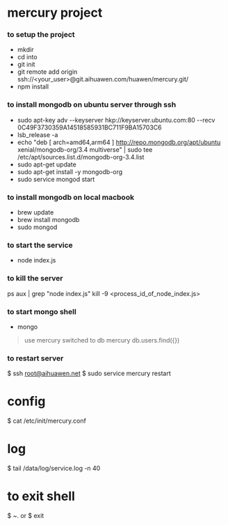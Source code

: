 # mercury project

### to setup the project
* mkdir <mercury>
* cd into <mercury>
* git init
* git remote add origin ssh://<your_user>@git.aihuawen.com/huawen/mercury.git/
* npm install

### to install mongodb on ubuntu server through ssh
* sudo apt-key adv --keyserver hkp://keyserver.ubuntu.com:80 --recv 0C49F3730359A14518585931BC711F9BA15703C6
* lsb_release -a
* echo "deb [ arch=amd64,arm64 ] http://repo.mongodb.org/apt/ubuntu xenial/mongodb-org/3.4 multiverse" | sudo tee /etc/apt/sources.list.d/mongodb-org-3.4.list
* sudo apt-get update
* sudo apt-get install -y mongodb-org
* sudo service mongod start

### to install mongodb on local macbook 
* brew update
* brew install mongodb
* sudo mongod

### to start the service
* node index.js

### to kill the server
ps aux | grep "node index.js"
kill -9 <process_id_of_node_index.js>

### to start mongo shell
* mongo
> use mercury
switched to db mercury
> db.users.find({})

### to restart server
$ ssh root@aihuawen.net
$ sudo service mercury restart
# config
$ cat /etc/init/mercury.conf
# log
$ tail /data/log/service.log -n 40
# to exit shell
$ ~.
or
$ exit

